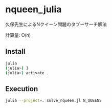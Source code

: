 # nqueen_julia

久保先生によるNクイーン問題のタブーサーチ解法

計算量: O(n)

## Install

```bash
julia
(julia>) ]
(julia>) activate .
```

## Execution

```bash
julia --project=. solve_nqueen.jl N_QUEENS
```
